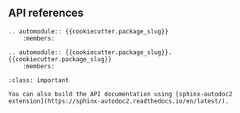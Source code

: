 ## API references

```{eval-rst}
.. automodule:: {{cookiecutter.package_slug}}
    :members:

.. automodule:: {{cookiecutter.package_slug}}.{{cookiecutter.package_slug}}
    :members:
```

```{admonition} API documentation with sphinx-autodoc2
:class: important

You can also build the API documentation using [sphinx-autodoc2 extension](https://sphinx-autodoc2.readthedocs.io/en/latest/). 
```
